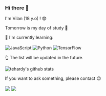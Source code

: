 ### Hi there 👋

I'm Vilan (18 y.o) ! 😎

Tomorrow is my day of study 🚀

📗 I'm currently learning:
<br><br>
![JavaScript](https://img.shields.io/badge/javascript-%23323330.svg?style=for-the-badge&logo=javascript&logoColor=%23F7DF1E)  ![Python](https://img.shields.io/badge/python-3670A0?style=for-the-badge&logo=python&logoColor=ffdd54) 
![TensorFlow](https://img.shields.io/badge/TensorFlow-%23FF6F00.svg?style=for-the-badge&logo=TensorFlow&logoColor=white)

👆 The list will be updated in the future.

![tehardy's github stats](https://bad-apple-github-readme.vercel.app/api?show_bg=1&username=tehardy)

If you want to ask something, please contact 😉
<br><br>
[<img src="https://img.shields.io/badge/Telegram-%40tehardy-blue">](https://t.me/trayhardy)
![](https://dcbadge.vercel.app/api/shield/377798130403508225?style=flat&theme=clean&compact=true)
